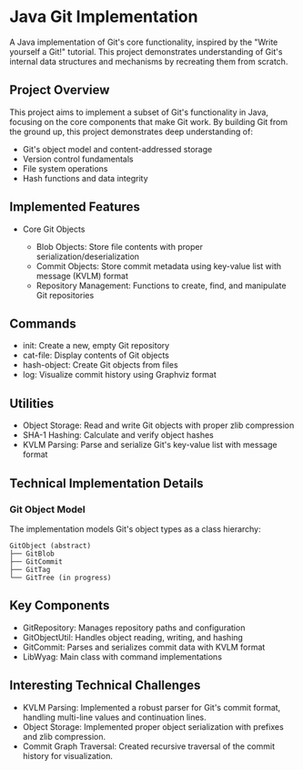 # Java Git Implementation

A Java implementation of Git's core functionality, inspired by the "Write yourself a Git!" tutorial.
This project demonstrates understanding of Git's internal data structures and mechanisms by
recreating them from scratch.

## Project Overview

This project aims to implement a subset of Git's functionality in Java, focusing on the core
components that make Git work. By building Git from the ground up, this project demonstrates deep
understanding of:

- Git's object model and content-addressed storage
- Version control fundamentals
- File system operations
- Hash functions and data integrity

## Implemented Features

- Core Git Objects

    - Blob Objects: Store file contents with proper serialization/deserialization
    - Commit Objects: Store commit metadata using key-value list with message (KVLM) format
    - Repository Management: Functions to create, find, and manipulate Git repositories

## Commands

- init: Create a new, empty Git repository
- cat-file: Display contents of Git objects
- hash-object: Create Git objects from files
- log: Visualize commit history using Graphviz format

## Utilities

- Object Storage: Read and write Git objects with proper zlib compression
- SHA-1 Hashing: Calculate and verify object hashes
- KVLM Parsing: Parse and serialize Git's key-value list with message format

## Technical Implementation Details

### Git Object Model

The implementation models Git's object types as a class hierarchy:

```
GitObject (abstract)
├── GitBlob
├── GitCommit
├── GitTag
└── GitTree (in progress)
```

## Key Components

- GitRepository: Manages repository paths and configuration
- GitObjectUtil: Handles object reading, writing, and hashing
- GitCommit: Parses and serializes commit data with KVLM format
- LibWyag: Main class with command implementations

## Interesting Technical Challenges

- KVLM Parsing: Implemented a robust parser for Git's commit format, handling multi-line values and
  continuation lines.
- Object Storage: Implemented proper object serialization with prefixes and zlib compression.
- Commit Graph Traversal: Created recursive traversal of the commit history for visualization.
